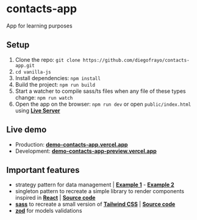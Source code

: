 # contacts-app

App for learning purposes

## Setup

1. Clone the repo: `git clone https://github.com/diegofrayo/contacts-app.git`
1. `cd vanilla-js`
1. Install dependencies: `npm install`
1. Build the project: `npm run build`
1. Start a watcher to compile sass/ts files when any file of these types change: `npm run watch`
1. Open the app on the browser: `npm run dev` or open `public/index.html` using **[Live Server](https://marketplace.visualstudio.com/items?itemName=ritwickdey.LiveServer)**

## Live demo

- Production:  **[demo-contacts-app.vercel.app](https://demo-contacts-app.vercel.app)**
- Development: **[demo-contacts-app-preview.vercel.app](https://demo-contacts-app-preview.vercel.app)**

## Important features

- strategy pattern for data management | **[Example 1](https://github.com/diegofrayo/contacts-app/tree/main/src/modules/data/contacts)** - **[Example 2](https://github.com/diegofrayo/contacts-app/tree/main/src/modules/events-manager)**
- singleton pattern to recreate a simple library to render components inspired in **[React](https://es.reactjs.org/)** | **[Source code](https://github.com/diegofrayo/contacts-app/blob/main/src/lib/ryakt.ts)**
- **[sass](https://sass-lang.com/documentation)** to recreate a small version of **[Tailwind CSS](https://tailwindcss.com/docs/installation)** | **[Source code](https://github.com/diegofrayo/contacts-app/tree/main/src/styles/fw)**
- **[zod](https://github.com/colinhacks/zod)** for models validations
